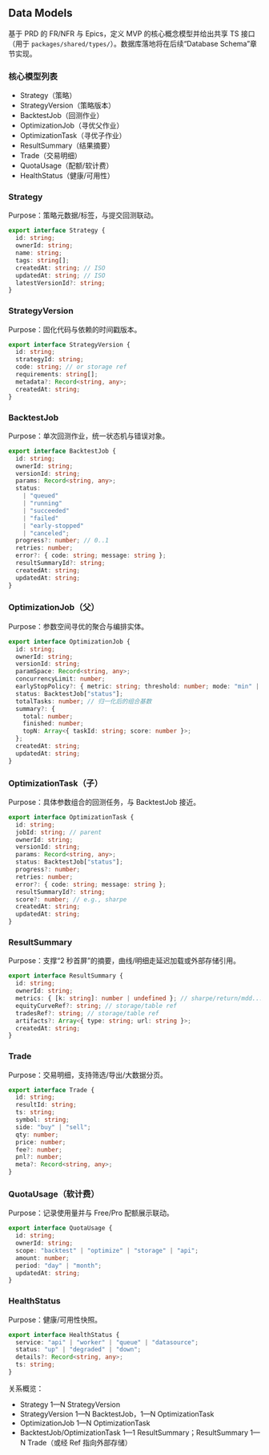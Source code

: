 ## Data Models

基于 PRD 的 FR/NFR 与 Epics，定义 MVP 的核心概念模型并给出共享 TS 接口（用于 `packages/shared/types/`）。数据库落地将在后续“Database Schema”章节实现。

### 核心模型列表

- Strategy（策略）
- StrategyVersion（策略版本）
- BacktestJob（回测作业）
- OptimizationJob（寻优父作业）
- OptimizationTask（寻优子作业）
- ResultSummary（结果摘要）
- Trade（交易明细）
- QuotaUsage（配额/软计费）
- HealthStatus（健康/可用性）

### Strategy

Purpose：策略元数据/标签，与提交回测联动。

```ts
export interface Strategy {
  id: string;
  ownerId: string;
  name: string;
  tags: string[];
  createdAt: string; // ISO
  updatedAt: string; // ISO
  latestVersionId?: string;
}
```

### StrategyVersion

Purpose：固化代码与依赖的时间戳版本。

```ts
export interface StrategyVersion {
  id: string;
  strategyId: string;
  code: string; // or storage ref
  requirements: string[];
  metadata?: Record<string, any>;
  createdAt: string;
}
```

### BacktestJob

Purpose：单次回测作业，统一状态机与错误对象。

```ts
export interface BacktestJob {
  id: string;
  ownerId: string;
  versionId: string;
  params: Record<string, any>;
  status:
    | "queued"
    | "running"
    | "succeeded"
    | "failed"
    | "early-stopped"
    | "canceled";
  progress?: number; // 0..1
  retries: number;
  error?: { code: string; message: string };
  resultSummaryId?: string;
  createdAt: string;
  updatedAt: string;
}
```

### OptimizationJob（父）

Purpose：参数空间寻优的聚合与编排实体。

```ts
export interface OptimizationJob {
  id: string;
  ownerId: string;
  versionId: string;
  paramSpace: Record<string, any>;
  concurrencyLimit: number;
  earlyStopPolicy?: { metric: string; threshold: number; mode: "min" | "max" };
  status: BacktestJob["status"];
  totalTasks: number; // 归一化后的组合基数
  summary?: {
    total: number;
    finished: number;
    topN: Array<{ taskId: string; score: number }>;
  };
  createdAt: string;
  updatedAt: string;
}
```

### OptimizationTask（子）

Purpose：具体参数组合的回测任务，与 BacktestJob 接近。

```ts
export interface OptimizationTask {
  id: string;
  jobId: string; // parent
  ownerId: string;
  versionId: string;
  params: Record<string, any>;
  status: BacktestJob["status"];
  progress?: number;
  retries: number;
  error?: { code: string; message: string };
  resultSummaryId?: string;
  score?: number; // e.g., sharpe
  createdAt: string;
  updatedAt: string;
}
```

### ResultSummary

Purpose：支撑“2 秒首屏”的摘要，曲线/明细走延迟加载或外部存储引用。

```ts
export interface ResultSummary {
  id: string;
  ownerId: string;
  metrics: { [k: string]: number | undefined }; // sharpe/return/mdd...
  equityCurveRef?: string; // storage/table ref
  tradesRef?: string; // storage/table ref
  artifacts?: Array<{ type: string; url: string }>;
  createdAt: string;
}
```

### Trade

Purpose：交易明细，支持筛选/导出/大数据分页。

```ts
export interface Trade {
  id: string;
  resultId: string;
  ts: string;
  symbol: string;
  side: "buy" | "sell";
  qty: number;
  price: number;
  fee?: number;
  pnl?: number;
  meta?: Record<string, any>;
}
```

### QuotaUsage（软计费）

Purpose：记录使用量并与 Free/Pro 配额展示联动。

```ts
export interface QuotaUsage {
  id: string;
  ownerId: string;
  scope: "backtest" | "optimize" | "storage" | "api";
  amount: number;
  period: "day" | "month";
  updatedAt: string;
}
```

### HealthStatus

Purpose：健康/可用性快照。

```ts
export interface HealthStatus {
  service: "api" | "worker" | "queue" | "datasource";
  status: "up" | "degraded" | "down";
  details?: Record<string, any>;
  ts: string;
}
```

关系概览：

- Strategy 1—N StrategyVersion
- StrategyVersion 1—N BacktestJob，1—N OptimizationTask
- OptimizationJob 1—N OptimizationTask
- BacktestJob/OptimizationTask 1—1 ResultSummary；ResultSummary 1—N Trade（或经 Ref 指向外部存储）
